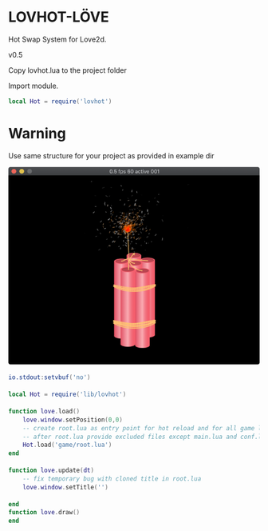 # LOVHOT-LÖVE

Hot Swap System for Love2d.

v0.5

Copy lovhot.lua to the project folder

Import module.

``` lua
local Hot = require('lovhot')
```

# Warning

Use same structure for your project as provided in example dir

![Screenshot](screenshot/screenshot1.png)

``` lua
io.stdout:setvbuf('no')

local Hot = require('lib/lovhot')

function love.load()
    love.window.setPosition(0,0)
    -- create root.lua as entry point for hot reload and for all game logic
    -- after root.lua provide excluded files except main.lua and conf.lua (opt)
    Hot.load('game/root.lua')
end

function love.update(dt)
    -- fix temporary bug with cloned title in root.lua
    love.window.setTitle('')

end
function love.draw()
end
```


